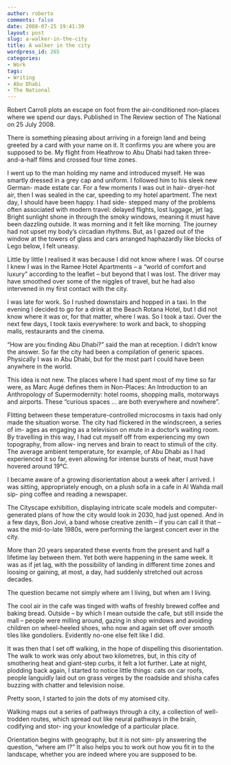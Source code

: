 ```yaml
---
author: roberto
comments: false
date: 2008-07-25 19:41:39
layout: post
slug: a-walker-in-the-city
title: A walker in the city
wordpress_id: 265
categories:
- Work
tags:
- Writing
- Abu Dhabi
- The National
---
```


Robert Carroll plots an escape on foot from the air-conditioned non-places where we spend our days. Published in The Review section of The National on 25 July 2008.



There is something pleasing about arriving in a foreign land and being greeted by a card with your name on it. It confirms you are where you are supposed to be. My flight from Heathrow to Abu Dhabi had taken three-and-a-half films and crossed four time zones.

I went up to the man holding my name and introduced myself. He was smartly dressed in a grey cap and uniform. I followed him to his sleek new German- made estate car. For a few moments I was out in hair- dryer-hot air, then I was sealed in the car, speeding to my hotel apartment.
The next day, I should have been happy. I had side- stepped many of the problems often associated with modern travel: delayed flights, lost luggage, jet lag. Bright sunlight shone in through the smoky windows, meaning it must have been dazzling outside. It was morning and it felt like morning. The journey had not upset my body’s circadian rhythms. But, as I gazed out of the window at the towers of glass and cars arranged haphazardly like blocks of Lego below, I felt uneasy.

Little by little I realised it was because I did not know where I was. Of course I knew I was in the Ramee Hotel Apartments – a “world of comfort and luxury” according to the leaflet – but beyond that I was lost. The driver may have smoothed over some of the niggles of travel, but he had also intervened in my first contact with the city.

I was late for work. So I rushed downstairs and hopped in a taxi. In the evening I decided to go for a drink at the Beach Rotana Hotel, but I did not know where it was or, for that matter, where I was. So I took a taxi. Over the next few days, I took taxis everywhere: to work and back, to shopping malls, restaurants and the cinema.

“How are you finding Abu Dhabi?” said the man at reception. I didn’t know the answer. So far the city had been a compilation of generic spaces. Physically I was in Abu Dhabi, but for the most part I could have been anywhere in the world.

This idea is not new. The places where I had spent most of my time so far were, as Marc Augé defines them in Non-Places: An Introduction to an Anthropology of Supermodernity: hotel rooms, shopping malls, motorways and airports. These “curious spaces ... are both everywhere and nowhere”.

Flitting between these temperature-controlled microcosms in taxis had only made the situation worse. The city had flickered in the windscreen, a series of im- ages as engaging as a television on mute in a doctor’s waiting room. By travelling in this way, I had cut myself off from experiencing my own topography, from allow- ing nerves and brain to react to stimuli of the city.
The average ambient temperature, for example, of Abu Dhabi as I had experienced it so far, even allowing for intense bursts of heat, must have hovered around 19°C.

I became aware of a growing disorientation about a week after I arrived. I was sitting, appropriately enough, on a plush sofa in a cafe in Al Wahda mall sip- ping coffee and reading a newspaper.

The Cityscape exhibition, displaying intricate scale models and computer-generated plans of how the city would look in 2030, had just opened. And in a few days, Bon Jovi, a band whose creative zenith – if you can call it that – was the mid-to-late 1980s, were performing the largest concert ever in the city.

More than 20 years separated these events from the present and half a lifetime lay between them. Yet both were happening in the same week. It was as if jet lag, with the possibility of landing in different time zones and loosing or gaining, at most, a day, had suddenly stretched out across decades.

The question became not simply where am I living, but when am I living.

The cool air in the cafe was tinged with wafts of freshly brewed coffee and baking bread. Outside – by which I mean outside the cafe, but still inside the mall – people were milling around, gazing in shop windows and avoiding children on wheel-heeled shoes, who now and again set off over smooth tiles like gondoliers. Evidently no-one else felt like I did.

It was then that I set off walking, in the hope of dispelling this disorientation.
The walk to work was only about two kilometres, but, in this city of smothering heat and giant-step curbs, it felt a lot further. Late at night, plodding back again, I started to notice little things: cats on car roofs, people languidly laid out on grass verges by the roadside and shisha cafes buzzing with chatter and television noise.

Pretty soon, I started to join the dots of my atomised city.

Walking maps out a series of pathways through a city, a collection of well-trodden routes, which spread out like neural pathways in the brain, codifying and stor- ing your knowledge of a particular place.

Orientation begins with geography, but it is not sim- ply answering the question, “where am I?” It also helps you to work out how you fit in to the landscape, whether you are indeed where you are supposed to be.

